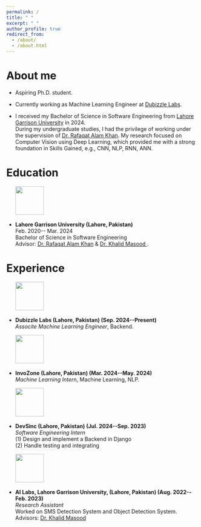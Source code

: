 ```yaml
---
permalink: /
title: " "
excerpt: " "
author_profile: true
redirect_from: 
  - /about/
  - /about.html
---
```


# About me

* Aspiring Ph.D. student.
* Currently working as Machine Learning Engineer at [Dubizzle Labs](https://www.dubizzlelabs.com/).


* I received my Bachelor of Science in Software Engineering from [Lahore Garrison University](https://lgu.edu.pk/) in 2024.<br>
During my undergraduate studies, I had the privilege of working under the supervision of [Dr. Rafaqat Alam Khan](https://scholar.google.com/citations?user=spYkiD8AAAAJ&hl=en). My research focused on Computer Vision using Deep Learning, which provided me with a strong foundation in Skills Gained, e.g., CNN, NLP, RNN, ANN.


<!-- # Recent News
* Jan 16, 2024. A paper was accepted by ICLR 2024 as spotlight (5%).
* May 20, 2023. We are organizing the 2nd [OOD-CV](http://www.ood-cv.org/) workshop at [ICCV 2023](https://iccv2023.thecvf.com/).
* Jul 03, 2022. [A paper was accepted by ECCV 2022](https://jiahaoplus.github.io/SAGA/saga.html).
* Jun 30, 2022. We are organizing the [Out Of Distribution Generalization in Computer Vision (OOD-CV)](http://www.ood-cv.org/) workshop at [ECCV 2022](https://eccv2022.ecva.net/), including both a challenge track and a paper track. Welcome to participate!
* Dec 06, 2018. [A paper was accepted by Signal Processing](https://www.sciencedirect.com/science/article/pii/S0165168418303955)
* Sep 07, 2018. I won the "Best Research and Presentation Award" in EE group at UCLA CSST Program. -->

# Education
&nbsp; &nbsp; &nbsp; <img width="75" height="75" src="https://khawajaazfar.github.io/images/LGU_logo.jpg"/> <br>
* <b>Lahore Garrison University (Lahore, Pakistan)</b> <br>
Feb. 2020-- Mar. 2024<br>
Bachelor of Science in Software Engineering<br>
Advisor: [Dr. Rafaqat Alam Khan](https://scholar.google.com/citations?user=spYkiD8AAAAJ&hl=en) & [Dr. Khalid Masood ](https://scholar.google.com/citations?user=-OrHHhwAAAAJ&hl=en). <br>



# Experience
&nbsp; &nbsp; &nbsp; <img width="75" height="75" src="https://khawajaazfar.github.io/images/dubizzlelabs_logo.jpg"/> <br>
* <b>Dubizzle Labs (Lahore, Pakistan) (Sep. 2024--Present) </b> <br>
<i>Associte Machine Learning Engineer</i>, Backend. <br>

&nbsp; &nbsp; &nbsp; <img width="75" height="75" src="https://khawajaazfar.github.io/images/Invozone_logo.jpg"/> <br>
* <b>InvoZone (Lahore, Pakistan) (Mar. 2024--May. 2024) </b> <br>
<i>Machine Learning Intern</i>, Machine Learning, NLP. <br>

&nbsp; &nbsp; &nbsp; <img width="75" height="75" src="https://khawajaazfar.github.io/images/devsinc_logo.jpg"/> <br>
* <b>DevSinc (Lahore, Pakistan) (Jul. 2024--Sep. 2023)</b> <br>
<i>Software Engineering Intern</i><br>
(1) Design and implement a Backend in Django<br>
(2) Handle testing and integrating<br>

&nbsp; &nbsp; &nbsp; <img width="75" height="75" src="https://khawajaazfar.github.io/images/ai_lab_logo.png"/> <br>
* <b>AI Labs, Lahore Garrison University, (Lahore, Pakistan) (Aug. 2022--Feb. 2023) </b> <br>
<i>Research Assistant</i><br>
Worked on SMS Detection System and Object Detection System.<br>
Advisors: [Dr. Khalid Masood ](https://scholar.google.com/citations?user=-OrHHhwAAAAJ&hl=en)<br>
